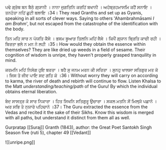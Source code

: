 ਪਢੇ ਗ੍ਰੰਥ ਬਨ ਬੈਠੇ ਗ੍ਯਾਨੀ । ਨਾਨਾ ਜੁਗਤਿਨਿ ਕਰਹਿਂ ਬਖਾਨੀ । 
ਅਹੰਬ੍ਰਹਮਾਸਮਿ ਕਹੈਂ ਸਨਾਇ । ਤਨਹੰਤਾ ਨਹਿਂ ਛੁਟੀ ਬਲਾਇ ।34।
They read Granths and set up as Gyanis, speaking in all sorts of clever ways. 
Saying to others 'Ahambrahmāsami *I am Brahm*', but not escaped from the catastrophe of the identification with the body. 

ਤਿਨ ਮਹਿ ਸਾਰ ਨ ਪੱਯਤਿ ਕੈਸੇ । ਭਸਮ ਬੂਆੜ ਤਿਲਨਿ ਮਹਿਂ ਜੈਸੇ ।
ਕਿਧੌਂ ਗ੍ਯਾਨ ਬ੍ਰਿਤਿ ਕਾਚੀ ਰਹੀ । ਥਿਰਤਾ ਭਲੇ ਨ ਮਨ ਨੇ ਲਹੀ ।35।
How would they obtain the essence within themselves? They are like dried up weeds in a field of sesame. 
Their cognition of wisdom is unripe, they haven't properly grasped tranquility in mind. 

ਕਰਮਨਿ ਮਹਿਂ ਨਿਸੰਗ ਹੁਇ ਬਰਤਾ । ਬਹੈ ਸੁ ਜਨਮ ਮਰਨ ਕੀ ਸਰਿਤਾ । 
ਸੁਨਹੁ ਖਾਲਸਾ ਸਤਿਗੁਰ ਮਤ ਕੋ । ਜਿਸ ਤੇ ਜੀਵ ਪਾਇ ਸਦ ਗਤਿ ਕੋ ।36।
Without worry they will carry on according to karma, the river of death and rebirth will continue to flow. 
Listen Khalsa to the Matt *understanding/teaching/path* of the Guru! By which the individual obtains eternal liberation. 

ਬੇਦ ਸਾਸਤ੍ਰ ਕੋ ਸਾਰ ਨਿਕਾਰਾ । ਹਿਤ ਸਿਖਨਿ ਸਤਿਗੁਰੂ ਉਚਾਰਾ । 
ਸਕਲ ਮਤਨਿ ਸੋਂ ਮਿਲ੍ਯੋ ਪਛਾਨੋ । ਅਰ ਸਭਿ ਤੇ ਨ੍ਯਾਰੋ ਪਹਿਚਾਨੋ ।37।
The Guru extracted the essence from the Vedas and recited it the sake of their Sikhs. 
Know this wisdom is merged with all paths, but understand it distinct from them all as well. 

Gurpratap [[Suraj]] Granth (1843), author: the Great Poet Santokh Singh
Season five (ruti 5), chapter 49
[[Vedant]]

![[unripe.png]]